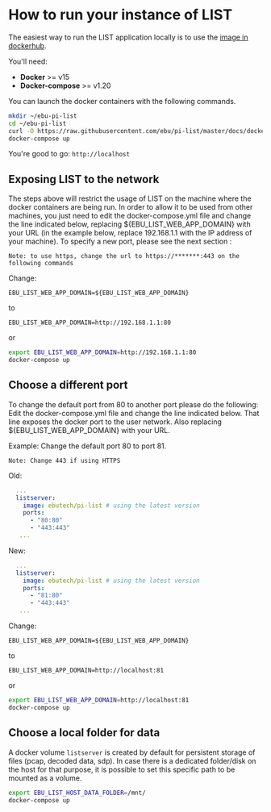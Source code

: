 # How to run your instance of LIST

The easiest way to run the LIST application locally is to use the [image in dockerhub](https://hub.docker.com/r/ebutech/pi-list/).

You'll need:

- **Docker** >= v15
- **Docker-compose** >= v1.20


You can launch the docker containers with the following commands.

```sh
mkdir ~/ebu-pi-list
cd ~/ebu-pi-list
curl -O https://raw.githubusercontent.com/ebu/pi-list/master/docs/docker-compose.yml
docker-compose up
```

You're good to go: `http://localhost`

## Exposing LIST to the network

The steps above will restrict the usage of LIST on the machine where the docker containers are being run. In order to allow it to be used from other machines, you just need to edit the docker-compose.yml file and change the line indicated below, replacing ${EBU_LIST_WEB_APP_DOMAIN} with your URL (in the example below, replace 192.168.1.1 with the IP address of your machine). To specify a new port, please see the next section :

`Note: to use https, change the url to https://*******:443 on the following commands`

Change:

```EBU_LIST_WEB_APP_DOMAIN=${EBU_LIST_WEB_APP_DOMAIN}```

to

```EBU_LIST_WEB_APP_DOMAIN=http://192.168.1.1:80```

or

```sh
export EBU_LIST_WEB_APP_DOMAIN=http://192.168.1.1:80
docker-compose up
```

## Choose a different port

To change the default port from 80 to another port please do the following:
Edit the docker-compose.yml file and change the line indicated below. That line exposes the docker port to the user network.
Also replacing ${EBU_LIST_WEB_APP_DOMAIN} with your URL.


Example: Change the default port 80 to port 81.

`Note: Change 443 if using HTTPS`

Old:
``` yml
  ...
  listserver:
    image: ebutech/pi-list # using the latest version
    ports:
      - "80:80"
      - "443:443"
   ...
```
New:
``` yml
  ...
  listserver:
    image: ebutech/pi-list # using the latest version
    ports:
      - "81:80"
      - "443:443"
   ...
```

Change:

```EBU_LIST_WEB_APP_DOMAIN=${EBU_LIST_WEB_APP_DOMAIN}```

to

```EBU_LIST_WEB_APP_DOMAIN=http://localhost:81```

or

```sh
export EBU_LIST_WEB_APP_DOMAIN=http://localhost:81
docker-compose up
```

## Choose a local folder for data

A docker volume `listserver` is created by default for persistent storage of files (pcap, decoded data, sdp). In case there is a dedicated folder/disk on the host for that purpose, it is possible to set this specific path to be mounted as a volume.

```sh
export EBU_LIST_HOST_DATA_FOLDER=/mnt/
docker-compose up
```
